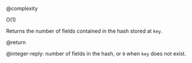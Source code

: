 @complexity

O(1)


Returns the number of fields contained in the hash stored at `key`.

@return

@integer-reply: number of fields in the hash, or `0` when `key` does not exist.

